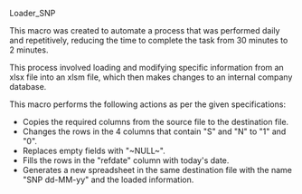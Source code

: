Loader_SNP

This macro was created to automate a process that was performed daily and repetitively, reducing the time to complete the task from 30 minutes to 2 minutes.

This process involved loading and modifying specific information from an xlsx file into an xlsm file, which then makes changes to an internal company database.

This macro performs the following actions as per the given specifications:

- Copies the required columns from the source file to the destination file.
- Changes the rows in the 4 columns that contain "S" and "N" to "1" and "0".
- Replaces empty fields with "~NULL~".
- Fills the rows in the "refdate" column with today's date.
- Generates a new spreadsheet in the same destination file with the name "SNP dd-MM-yy" and the loaded information.
